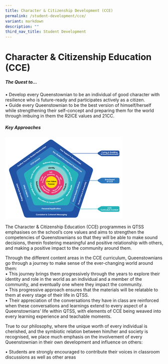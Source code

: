```yaml
---
title: Character & Citizenship Development (CCE)
permalink: /student-development/cce/
variant: markdown
description: ""
third_nav_title: Student Development
---
```

Character &amp; Citizenship Education (CCE)
===========================


##### **The Quest to...**

•	Develop every Queenstownian to be an individual of good character with resilience who is future-ready and participates actively as a citizen.<br>
•	Guide every Queenstownian to be the best version of himself/herself while strengthening their self-concept and preparing them for the world through imbuing in them the R2ICE values and 21CC.

##### **Key Approaches**

![](/images/cce%20image%201.png)

The Character &amp; Citizenship Education (CCE) programmes in QTSS emphasises on the school’s core values and aims to strengthen the competencies of Queenstownians so that they will be able to make sound decisions, therein fostering meaningful and positive relationship with others, and making a positive impact to the community around them.

Through the different content areas in the CCE curriculum, Queenstownians go through a journey to make sense of the ever-changing world around them: <br>
•	This journey brings them progressively through the years to explore their identity and role in the world as an individual and a member of the community, and eventually one where they impact the community.<br>
•	This progressive approach ensures that the materials will be relatable to them at every stage of their life in QTSS. <br>
•	Their appreciation of the conversations they have in class are reinforced when these conversations and learnings extend to every aspect of a Queenstownians’ life within QTSS, with elements of CCE being weaved into every learning experience and teachable moments. 

True to our philosophy, where the unique worth of every individual is cherished, and the symbiotic relation between him/her and society is recognised, we place much emphasis on the involvement of every Queenstownian in their own development and influence on others:

•	Students are strongly encouraged to contribute their voices in classroom discussions as well as other areas 



